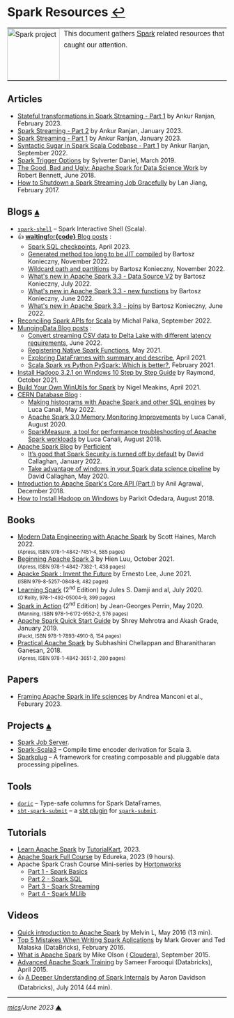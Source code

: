# <span id="top">Spark Resources</span> <span style="size:30%;"><a href="README.md">↩</a></span>

<table style="font-family:Helvetica,Arial;line-height:1.6;">
  <tr>
  <td style="border:0;padding:0 10px 0 0;min-width:120px;"><a href="https://spark.apache.org/"><img src="https://spark.apache.org/images/spark-logo-trademark.png" width="120" alt="Spark project"/></a></td>
  <td style="border:0;padding:0;vertical-align:text-top;">This document gathers <a href="https://spark.apache.org/" rel="external">Spark</a> related resources that caught our attention.
  </td>
  </tr>
</table>

## <span id="articles">Articles</span>

- [Stateful transformations in Spark Streaming - Part 1][article_ranjan_stateful1] by Ankur Ranjan, February 2023.
- [Spark Streaming - Part 2][article_ranjan_streaming2] by Ankur Ranjan, January 2023.
- [Spark Streaming - Part 1][article_ranjan_streaming1] by Ankur Ranjan, January 2023.
- [Syntactic Sugar in Spark Scala Codebase - Part 1][article_ranjan_scala1] by Ankur Ranjan, September 2022.
- [Spark Trigger Options][article_daniel] by Sylverter Daniel, March 2019.
- [The Good, Bad and Ugly: Apache Spark for Data Science Work][article_bennett] by Robert Bennett, June 2018.
- [How to Shutdown a Spark Streaming Job Gracefully][article_jiang] by Lan Jiang, February 2017.

## <span id="blogs">Blogs</span> [**&#x25B4;**](#top)

- [`spark-shell`](http://www.mtitek.com/tutorials/bigdata/spark/spark-shell.php) &ndash; Spark Interactive Shell (Scala).
- &#128077; [**waiting**for<b>{code}</b> Blog posts](https://www.waitingforcode.com/apache-spark-sql) :
  - [Spark SQL checkpoints](https://www.waitingforcode.com/apache-spark-sql/spark-sql-checkpoints/read), April 2023.
  - [Generated method too long to be JIT compiled](https://www.waitingforcode.com/apache-spark-sql/generated-method-too-long-be-jit-compiled/read) by Bartosz Konieczny, November 2022.
  - [Wildcard path and partitions](https://www.waitingforcode.com/apache-spark-sql/wildcard-path-partitions/read) by Bartosz Konieczny, November 2022.
  - [What's new in Apache Spark 3.3 - Data Source V2](https://www.waitingforcode.com/apache-spark-sql/what-new-apache-spark-3.3.0-datasource-v2/read) by Bartosz Konieczny, July 2022.
  - [What's new in Apache Spark 3.3 - new functions](https://www.waitingforcode.com/apache-spark-sql/what-new-apache-spark-3.3-new-functions/read) by Bartosz Konieczny, June 2022.
  - [What's new in Apache Spark 3.3 - joins](https://www.waitingforcode.com/apache-spark-sql/what-new-apache-spark-3.3-joins/read) by Bartosz Konieczny, June 2022.
- [Reconciling Spark APIs for Scala](https://www.virtuslab.com/blog/reconciling-spark-apis-for-scala/) by Michal Palka, September 2022.
- [MungingData Blog posts](https://mungingdata.com/category/apache-spark/) :
  - [Convert streaming CSV data to Delta Lake with different latency requirements](https://mungingdata.com/apache-spark/convert-csv-to-delta-lake-latency-trigger/), June 2022.
  - [Registering Native Spark Functions](https://mungingdata.com/apache-spark/registerfunction-injectfunction/), May 2021.
  - [Exploring DataFrames with summary and describe](https://mungingdata.com/apache-spark/dataframe-summary-describe/), April 2021.
  - [Scala Spark vs Python PySpark: Which is better?](https://mungingdata.com/apache-spark/python-pyspark-scala-which-better/), February 2021.
- [Install Hadoop 3.2.1 on Windows 10 Step by Step Guide][blog_raymond] by Raymond, October 2021.
- [Build Your Own WinUtils for Spark][blog_meakins] by Nigel Meakins, April 2021.
- [CERN Database Blog](https://db-blog.web.cern.ch/blog/) :
  - [Making histograms with Apache Spark and other SQL engines][blog_canali_2022] by Luca Canali, May 2022.
  - [Apache Spark 3.0 Memory Monitoring Improvements][blog_canali_2020] by Luca Canali, August 2020.
  - [SparkMeasure, a tool for performance troubleshooting of Apache Spark workloads][blog_canali_2018] by Luca Canali, August 2018.
- [Apache Spark Blog](https://blogs.perficient.com/tag/apache-spark/) by [Perficient](https://www.perficient.com/)
  - [It’s good that Spark Security is turned off by default](https://blogs.perficient.com/2022/01/11/its-good-that-spark-security-is-turned-off-by-default/) by David Callaghan, January 2022.
  - [Take advantage of windows in your Spark data science pipeline](https://blogs.perficient.com/2020/05/26/take-advantage-of-windows-in-your-spark-data-science-pipeline/) by David Callaghan, May 2020.
- [Introduction to Apache Spark's Core API (Part I)](https://dzone.com/articles/introduction-to-core-api-of-apache-spark) by Anil Agrawal, December 2018.
- [How to Install Hadoop on Windows](https://exitcondition.com/install-hadoop-windows/) by Parixit Odedara, August 2018.

## <span id="books">Books</span>

- [Modern Data Engineering with Apache Spark][book_haines] by Scott Haines, March 2022.<br/><span style="font-size:80%;">(Apress, ISBN 978-1-4842-7451-4, 585 pages)</span>
- [Beginning Apache Spark 3][book_luu] by Hien Luu, October 2021.<br/><span style="font-size:80%;">(Apress, ISBN 978-1-4842-7382-1, 438 pages)</span>
- [Apacke Spark : Invent the Future][book_lee] by Ernesto Lee, June 2021.<br/><span style="font-size:80%;">(ISBN 979-8-5257-0848-8, 482 pages)</span>
- [Learning Spark][book_damji] (2<sup>nd</sup> Edition) by Jules S. Damji and al, July 2020.<br/><span style="font-size:80%;">(O'Reilly, 978-1-492-05004-9, 399 pages)</span>
- [Spark in Action][book_perrin] (2<sup>nd</sup> Edition) by Jean-Georges Perrin, May 2020.<br/><span style="font-size:80%;">(Manning, ISBN 978-1-6172-9552-2, 576 pages)</span>
- [Apache Spark Quick Start Guide][book_mehrotra] by Shrey Mehrotra and Akash Grade, January 2019.<br/><span style="font-size:80%;">(Packt, ISBN 978-1-7893-4910-8, 154 pages)</span>
- [Practical Apache Spark][book_chellappan] by Subhashini Chellappan and Bharanitharan Ganesan, 2018.<br/><span style="font-size:80%;">(Apress, ISBN 978-1-4842-3651-2, 280 pages)</span>

## <span id="papers">Papers</span>

- [Framing Apache Spark in life sciences](ttps://www.researchgate.net/publication/368415087_Framing_Apache_Spark_in_life_sciences) by Andrea Manconi et al., Feburary 2023.

## <span id="projects">Projects</span> [**&#x25B4;**](#top)

- [Spark Job Server][project_spark_jobserver].
- [Spark-Scala3](https://github.com/vincenzobaz/spark-scala3) &ndash; Compile time encoder derivation for Scala 3.
- [Sparkplug](https://github.com/springnz/sparkplug) &ndash; A framework for creating composable and pluggable data processing pipelines.

## <span id="tools">Tools</span>

- [`doric`](https://github.com/hablapps/doric) &ndash; Type-safe columns for Spark DataFrames.
- [`sbt-spark-submit`](https://index.scala-lang.org/izhangzhihao/sbt-spark-submit) &ndash; a [sbt plugin](https://www.scala-sbt.org/1.x/docs/Plugins.html) for [`spark-submit`](https://spark.apache.org/docs/latest/submitting-applications.html).

## <span id="tutorials">Tutorials</span>

- [Learn Apache Spark](https://www.tutorialkart.com/apache-spark-tutorial/) by [TutorialKart](https://www.tutorialkart.com/), 2023.
- [Apache Spark Full Course](https://www.youtube.com/watch?v=xDEzSxlsUpU) by Edureka, 2023 (9 hours).
- Apache Spark Crash Course Mini-series by [Hortonworks]
  - [Part 1 - Spark Basics][tutorial_hortonworks_1]
  - [Part 2 - Spark SQL][tutorial_hortonworks_2]
  - [Part 3 - Spark Streaming][tutorial_hortonworks_3]
  - [Part 4 - Spark MLlib][tutorial_hortonworks_4]

## <span id="videos">Videos</span>

- [Quick introduction to Apache Spark](https://www.youtube.com/watch?v=TgiBvKcGL24) by Melvin L, May 2016 (13 min).
- [Top 5 Mistakes When Writing Spark Aplications](https://www.youtube.com/watch?v=WyfHUNnMutg) by Mark Grover and Ted Malaska (DataBricks), February 2016.
- [What is Apache Spark](https://www.youtube.com/watch?v=SxAxAhn-BDU) by Mike Olson (
  [Cloudera]), September 2015.
- [Advanced Apache Spark Training](https://www.youtube.com/watch?v=7ooZ4S7Ay6Y) by Sameer Farooqui (Databricks), April 2015.
- &#128077; [A Deeper Understanding of Spark Internals](https://www.youtube.com/watch?v=dmL0N3qfSc8) by Aaron Davidson (Databricks), July 2014 (44 min).

***

*[mics](https://lampwww.epfl.ch/~michelou/)/June 2023* [**&#9650;**](#top)
<span id="bottom">&nbsp;</span>

<!-- link refs -->

[article_bennett]: https://thenewstack.io/the-good-bad-and-ugly-apache-spark-for-data-science-work/
[article_daniel]: https://www.linkedin.com/pulse/spark-trigger-options-sylvester-daniel
[article_jiang]: https://www.linkedin.com/pulse/how-shutdown-spark-streaming-job-gracefully-lan-jiang
[article_ranjan_scala1]: https://www.linkedin.com/pulse/syntactic-sugar-spark-scala-codebase-part-1-ankur-ranjan
[article_ranjan_stateful1]: https://www.linkedin.com/pulse/stateful-transformations-spark-streaming-part-1-ankur-ranjan
[article_ranjan_streaming2]: https://www.linkedin.com/pulse/spark-streaming-session-2-ankur-ranjan/
[article_ranjan_streaming1]: https://www.linkedin.com/pulse/spark-streaming-part-1-ankur-ranjan
[blog_canali_2022]: https://db-blog.web.cern.ch/node/187
[blog_canali_2020]: https://db-blog.web.cern.ch/blog/luca-canali/2020-08-spark3-memory-monitoring
[blog_canali_2018]: https://db-blog.web.cern.ch/blog/luca-canali/2018-08-sparkmeasure-tool-performance-troubleshooting-apache-spark-workloads
[blog_meakins]: https://pivotalbi.com/build-your-own-winutils-for-spark/
[blog_raymond]: https://kontext.tech/column/hadoop/377/latest-hadoop-321-installation-on-windows-10-step-by-step-guide
[book_chellappan]: https://www.apress.com/gp/book/9781484236512
[book_damji]: https://www.oreilly.com/library/view/learning-spark-2nd/9781492050032/
[book_haines]: https://www.barnesandnoble.com/w/modern-data-engineering-with-apache-spark-scott-haines/1140184133
[book_perrin]: https://www.manning.com/books/spark-in-action-second-edition
[book_lee]: https://www.amazon.com/dp/B097SNB8T6
[book_luu]: https://link.springer.com/book/10.1007/978-1-4842-7383-8
[book_mehrotra]: https://www.packtpub.com/product/apache-spark-quick-start-guide/9781789349108
[cloudera]: https://www.cloudera.com/
[hortonworks]: https://www.youtube.com/@Hortonworks
[project_spark_jobserver]: https://www.gitplanet.com/project/spark-jobserver
[tutorial_hortonworks_1]: https://www.youtube.com/watch?v=4SIZNQ7KZX8 "Part 1 - Spark Basics"
[tutorial_hortonworks_2]: https://www.youtube.com/watch?v=FcAiK2VtPfA "Part 2 - Spark SQL"
[tutorial_hortonworks_3]: https://www.youtube.com/watch?v=KyUlfLNAwRM "Part 3 - Spark Streaming"
[tutorial_hortonworks_4]: https://www.youtube.com/watch?v=C-44fsv5XgE "Part 4 - Spark MLlib"
